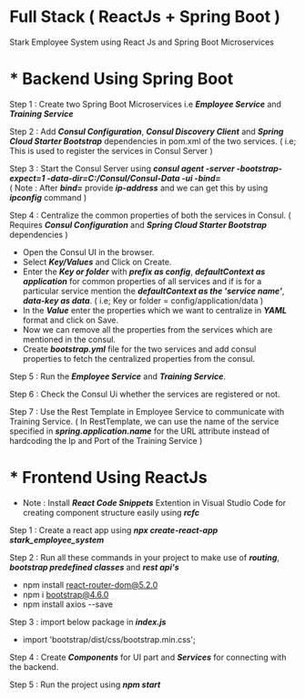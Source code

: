 # Full Stack ( ReactJs + Spring Boot )

Stark Employee System using React Js and Spring Boot Microservices

# * Backend Using Spring Boot

Step 1 : Create two Spring Boot Microservices i.e **_Employee Service_** and **_Training Service_**

Step 2 : Add **_Consul Configuration_**, **_Consul Discovery Client_** and **_Spring Cloud Starter Bootstrap_** dependencies in pom.xml of the two services.
( i.e; This is used to register the services in Consul Server )

Step 3 : Start the Consul Server using **_consul agent -server -bootstrap-expect=1 -data-dir=C:/Consul/Consul-Data -ui -bind=_**            
( Note : After **_bind=_** provide **_ip-address_** and we can get this by using **_ipconfig_** command )

Step 4 : Centralize the common properties of both the services in Consul. ( Requires **_Consul Configuration_** and **_Spring Cloud Starter Bootstrap_** dependencies )
* Open the Consul UI in the browser.
* Select **_Key/Values_** and Click on Create.
* Enter the **_Key or folder_** with **_prefix as config_**, **_defaultContext as application_** for common properties of all services and if is for a particular service mention the _**defaultContext as the 'service name'**_, **_data-key as data_**. ( i.e; Key or folder = config/application/data )
* In the **_Value_** enter the properties which we want to centralize in **_YAML_** format and click on Save.
* Now we can remove all the properties from the services which are mentioned in the consul.
* Create **_bootstrap.yml_** file for the two services and add consul properties to fetch the centralized properties from the consul.

Step 5 : Run the **_Employee Service_** and **_Training Service_**.

Step 6 : Check the Consul Ui whether the services are registered or not.

Step 7 : Use the Rest Template in Employee Service to communicate with Training Service.
( In RestTemplate, we can use the name of the service specified in **_spring.application.name_** for the URL attribute instead of hardcoding the Ip and Port of the Training Service )

# * Frontend Using ReactJs

* Note : Install **_React Code Snippets_** Extention in Visual Studio Code for creating component structure easily using **_rcfc_**

Step 1 : Create a react app using **_npx create-react-app stark_employee_system_**

Step 2 : Run all these commands in your project to make use of **_routing_**, **_bootstrap predefined classes_** and **_rest api's_**
* npm install react-router-dom@5.2.0
* npm i bootstrap@4.6.0
* npm install axios --save

Step 3 : import below package in **_index.js_**
* import 'bootstrap/dist/css/bootstrap.min.css';

Step 4 : Create **_Components_** for UI part and **_Services_** for connecting with the backend.

Step 5 : Run the project using **_npm start_**
 
